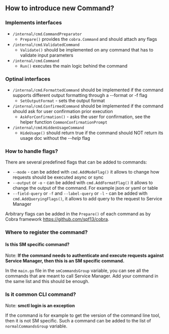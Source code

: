 ## How to introduce new Command?

### Implements interfaces

* `/internal/cmd`.`CommandPreparator` 
    - `Prepare()` provides the `cobra.Command` and should attach any flags
* `/internal/cmd`.`ValidatedCommand`
    - `Validate()` should be implemented on any command that has to validate input parameters
* `/internal/cmd`.`Command`
    - `Run()` executes the main logic behind the command

### Optinal interfaces

* `/internal/cmd`.`FormattedCommand` should be implemented if the command supports different output formatting through a --format or -f flag
    - `SetOutputFormat` - sets the output format
* `/internal/cmd`.`ConfirmedCommand` should be implemented if the command should ask for user confirmation prior execution
    - `AskForConfirmation()` - asks the user for confirmation, see the helper function `CommonConfirmationPrompt`
* `/internal/cmd`.`HiddenUsageCommand`
    - `HideUsage()` should return true if the command should NOT return its usage doc without the *--help* flag

### How to handle flags?

There are several predefined flags that can be added to commands:

* `--mode` - can be added with `cmd.AddModeFlag()` it allows to change how requests should be executed async or sync
* `--output` or `-o` - can be added with `cmd.AddFormatFlag()` it allows to change the output of the command. For example json or yaml or table
* `--field-query` or `-f` and  `--label-query` or `-l` - can be added with `cmd.AddQueryingFlags()`, it allows to add query to the request to Service Manager

Arbitrary flags can be added in the `Prepare()` of each command as by Cobra framework https://github.com/spf13/cobra.

### Where to register the command?

#### Is this SM specific command?

Note: **If the command needs to authenticate and execute requests against Service Manager, then this is an SM specific command.**

In the `main.go` file in the `smCommandsGroup` variable, you can see all the commands that are meant to call Service Manager. Add your command in the same list and this should be enough.

### Is it common CLI command?

Note: **smctl login is an exception**

If the command is for example to get the version of the command line tool, then it is not SM specific.
Such a command can be added to the list of `normalCommandsGroup` variable.